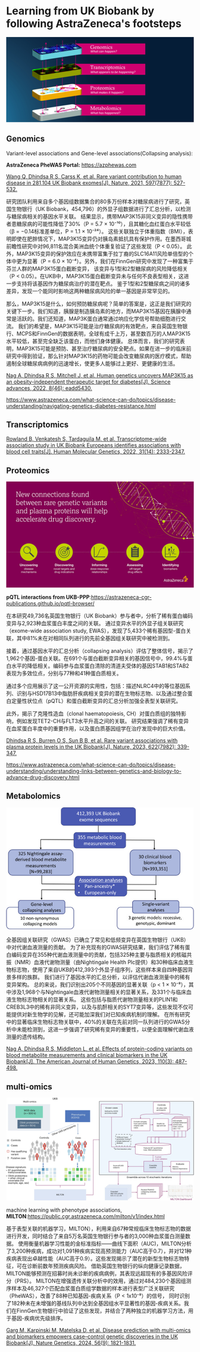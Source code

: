 # Learning from UK Biobank by following AstraZeneca's footsteps

 ![multi-omics](./multi-omics.png)

## Genomics

 Variant-level associations and Gene-level associations(Collapsing analysis):
 
 **AstraZeneca PheWAS Portal:** https://azphewas.com

 [Wang Q, Dhindsa R S, Carss K, et al. Rare variant contribution to human disease in 281,104 UK Biobank exomes[J]. Nature, 2021, 597(7877): 527-532.](https://www.nature.com/articles/s41586-021-03855-y)

 研究团队利用来自多个基因组数据集合的80多万份样本对糖尿病进行了研究，英国生物银行（UK Biobank，454,796）的外显子组数据进行了汇总分析，以检测与糖尿病相关的基因水平关联。
 结果显示，携带MAP3K15非同义变异的隐性携带者患糖尿病的可能性降低了30%（P = 5.7 × 10⁻¹⁰），且其糖化血红蛋白水平较低（β = −0.14标准差单位，P = 1.1 × 10⁻²⁴）。
 这些关联独立于体重指数（BMI），表明即使在肥胖情况下，MAP3K15变异仍对胰岛素抵抗具有保护作用。在墨西哥城前瞻性研究中对96,811名混合美洲血统个体重复验证了这些发现（P < 0.05）。
 此外，MAP3K15变异的保护效应在未携带富集于拉丁裔的SLC16A11风险单倍型的个体中更为显著（P = 6.0 × 10⁻⁴）。另外，我们在FinnGen研究中发现了一种富集于芬兰人群的MAP3K15蛋白截断变异，
 该变异与1型和2型糖尿病的风险降低相关（P < 0.05）。在UKB中，MAP3K15蛋白截断变异未与任何不良表型相关，这进一步支持将该基因作为糖尿病治疗的潜在靶点。
 鉴于1型和2型糖尿病之间的诸多差异，发现一个能同时影响这两种糖尿病风险的单一基因是非常罕见的。

 那么，MAP3K15是什么，如何预防糖尿病呢？简单的答案是，这正是我们研究的关键下一步。我们知道，胰腺是制造胰岛素的地方，而MAP3K15基因在胰腺中通常是活跃的。我们还知道，MAP3K蛋白通常通过响应化学信号帮助细胞进行交流。
 我们的希望是，MAP3K15可能是治疗糖尿病的有效靶点，来自英国生物银行、MCPS和FinnGen的数据表明，全球有成千上万，甚至数百万的人MAP3K15水平较低，甚至完全缺乏该蛋白，而他们身体健康。
 总体而言，我们的研究表明，MAP3K15可能是预防、甚至治疗糖尿病的安全靶点。如果在进一步的临床前研究中得到验证，那么针对MAP3K15的药物可能会改变糖尿病的医疗模式，帮助遏制全球糖尿病病例的迅速增长，使更多人能够过上更好、更健康的生活。

 [Nag A, Dhindsa R S, Mitchell J, et al. Human genetics uncovers MAP3K15 as an obesity-independent therapeutic target for diabetes[J]. Science advances, 2022, 8(46): eadd5430.](https://www.science.org/doi/full/10.1126/sciadv.add5430)

 https://www.astrazeneca.com/what-science-can-do/topics/disease-understanding/navigating-genetics-diabetes-resistance.html

## Transcriptomics

 [Rowland B, Venkatesh S, Tardaguila M, et al. Transcriptome-wide association study in UK Biobank Europeans identifies associations with blood cell traits[J]. Human Molecular Genetics, 2022, 31(14): 2333-2347.](https://academic.oup.com/hmg/article/31/14/2333/6524829?login=false)

## Proteomics

![proteomics](./proteomics.jpg)

  **pQTL interactions from UKB-PPP**:https://astrazeneca-cgr-publications.github.io/pqtl-browser/

 在本研究49,736名英国生物银行（UK Biobank）参与者中，分析了稀有蛋白编码变异与2,923种血浆蛋白丰度之间的关联。 通过变异水平的外显子组关联研究（exome-wide association study, EWAS），发现了5,433个稀有基因型-蛋白关联，其中81%未在对相同队列进行的先前全基因组关联研究中被检测到。
 
 接着，通过基因水平的汇总分析（collapsing analysis）评估了整体信号，揭示了1,962个基因-蛋白关联。在691个与蛋白截断变异相关的基因信号中，99.4%与蛋白水平的降低相关。编码参与血浆蛋白清除的清道夫受体的基因STAB1和STAB2表现为多效位点，分别与77种和41种蛋白质相关。

 通过多个应用展示了这一公开资源的实用性，包括：描述NLRC4中的等位基因系列、识别与HSD17B13中脂肪肝疾病相关变异的潜在生物标志物、以及通过整合蛋白定量性状位点（pQTL）和蛋白截断变异的汇总分析加强全表型关联研究。

 此外，揭示了克隆性造血（clonal haematopoiesis, CH）对蛋白质组的独特影响，例如发现TET2-CH与FLT3水平升高之间的关联。 研究结果强调了稀有变异在血浆蛋白丰度中的重要作用，以及蛋白质基因组学在治疗发现中的巨大价值。

 [Dhindsa R S, Burren O S, Sun B B, et al. Rare variant associations with plasma protein levels in the UK Biobank[J]. Nature, 2023, 622(7982): 339-347.](https://www.nature.com/articles/s41586-023-06547-x)

 https://www.astrazeneca.com/what-science-can-do/topics/disease-understanding/understanding-links-between-genetics-and-biology-to-advance-drug-discovery.html

## Metabolomics

![metabolic](./metabolic.jpg)

全基因组关联研究（GWAS）已确立了常见和低频变异在英国生物银行（UKB）中对代谢血液测量的贡献。
为了补充现有的GWAS研究结果，我们评估了稀有蛋白编码变异在355种代谢血液测量中的贡献，包括325种主要与脂质相关的核磁共振（NMR）血液代谢物测量（由Nightingale Health Plc提供）和30种临床血液生物标志物，使用了来自UKB的412,393个外显子组序列，这些样本来自四种基因背景多样的族群。
我们进行了基因水平的汇总分析，以评估代谢血液测量中的稀有变异架构。
总的来说，我们识别出205个不同基因的显著关联（p < 1 × 10⁻⁸），其中涉及1,968个与Nightingale血液代谢物测量相关的显著关系，及331个与临床血液生物标志物相关的显著关系。
这些包括与脂质代谢物测量相关的PLIN1和CREB3L3中的稀有非同义变异，以及与肌酐相关的SYT7变异等，这些发现不仅可能提供对新生物学的见解，还可能加深我们对已知疾病机制的理解。
在所有研究中的显著临床生物标志物关联中，40%的关联在先前对同一队列进行的GWAS分析中未能检测到，这进一步强调了研究稀有变异的重要性，以便全面理解代谢血液测量的遗传结构。

 [Nag A, Dhindsa R S, Middleton L, et al. Effects of protein-coding variants on blood metabolite measurements and clinical biomarkers in the UK Biobank[J]. The American Journal of Human Genetics, 2023, 110(3): 487-498.](https://www.cell.com/ajhg/fulltext/S0002-9297(23)00046-0)
 
##  multi-omics

![ multi-omics and biomarkers](./multi-omics_and_biomarkers.png)

 machine learning with phenotype associations, **MILTON**:https://public.cgr.astrazeneca.com/milton/v1/index.html
 
 基于表型关联的机器学习，MILTON），利用来自67种常规临床生物标志物的数据进行开发，同时结合了来自5万名英国生物银行参与者的3,000种血浆蛋白测量数据。
 使用衡量机器学习性能的金标准指标——曲线下面积（AUC)，MILTON分析了3,200种疾病，成功对1,091种疾病实现高预测能力（AUC高于0.7），并对121种疾病表现出卓越性能（AUC高于0.9）。这些发现揭示了潜在的新型生物标志物特征，可在诊断前数年预测疾病风险。
 借助英国生物银行的纵向健康记录数据，MILTON能够预测在招募时尚未诊断的疾病病例，其表现远超现有的多基因风险评分（PRS）。
 MILTON在增强遗传关联分析中的效用，通过对484,230个基因组测序样本及46,327个匹配血浆蛋白质组学数据的样本进行表型广泛关联研究（PheWAS），改善了88种已知基因-疾病关系（P < 1x10⁻⁸）的信号，
 同时识别了182种未在未增强的基线队列中达到全基因组水平显著性的基因-疾病关系。我们在FinnGen生物银行中验证了这些发现，并结合了两种独立的机器学习方法，用于基因-疾病优先级排序。

 [Garg M, Karpinski M, Matelska D, et al. Disease prediction with multi-omics and biomarkers empowers case–control genetic discoveries in the UK Biobank[J]. Nature Genetics, 2024, 56(9): 1821-1831.](https://www.nature.com/articles/s41588-024-01898-1)
